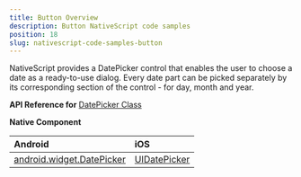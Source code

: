 ```yaml
---
title: Button Overview
description: Button NativeScript code samples
position: 18
slug: nativescript-code-samples-button
---
```

NativeScript provides a DatePicker control that enables the user to choose a date as a ready-to-use dialog. Every date part can be picked separately by its corresponding section of the control - for day, month and year.

**API Reference for** [DatePicker Class](http://docs.nativescript.org/api-reference/modules/_ui_date_picker_.html)

**Native Component**

| Android                | iOS      |
|:-----------------------|:---------|
| [android.widget.DatePicker](http://developer.android.com/reference/android/widget/DatePicker.html) | [UIDatePicker](https://developer.apple.com/library/ios/documentation/UIKit/Reference/UIDatePicker_Class/index.html) | 